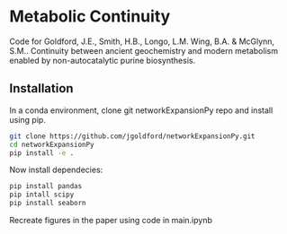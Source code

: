 # Metabolic Continuity
 Code for Goldford, J.E., Smith, H.B., Longo, L.M. Wing, B.A. & McGlynn, S.M.. Continuity between ancient geochemistry and modern metabolism enabled by non-autocatalytic purine biosynthesis.  

## Installation

In a conda environment, clone git networkExpansionPy repo and install using pip.

```sh
git clone https://github.com/jgoldford/networkExpansionPy.git
cd networkExpansionPy
pip install -e .
```

Now install dependecies:

```sh
pip install pandas
pip intall scipy
pip install seaborn
```

Recreate figures in the paper using code in main.ipynb

